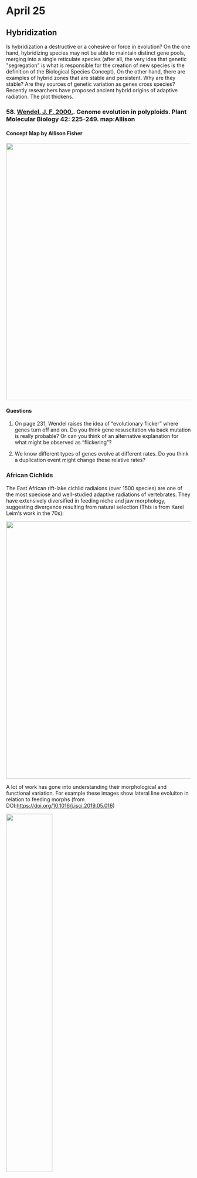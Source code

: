# April 25

## Hybridization

Is hybridization a destructive or a cohesive or force in evolution? On the one hand, hybridizing species may not be able to maintain distinct gene pools, merging into a single reticulate species (after all, the very idea that genetic "segregation" is what is responsible for the creation of new species is the definition of the Biological Species Concept). On the other hand, there are examples of hybrid zones that are stable and persistent. Why are they stable? Are they sources of genetic variation as genes cross species? Recently researchers have proposed ancient hybrid origins of adaptive radiation. The plot thickens.


### 58. [Wendel, J. F. 2000.](https://drive.google.com/drive/u/0/folders/1ocqMPD5gX9xi4VQy_5OtU5wSyg-X8ftM). Genome evolution in polyploids. Plant Molecular Biology 42: 225-249. **map:Allison**  

#### Concept Map by Allison Fisher  

<img width="700" src="Wendel2000_conceptmap_AF.jpg" >

#### Questions

1. On page 231, Wendel raises the idea of “evolutionary flicker” where genes turn off and on. Do you think gene resuscitation via back mutation is really probable? Or can you think of an alternative explanation for what might be observed as “flickering”?

2. We know different types of genes evolve at different rates. Do you think a duplication event might change these relative rates? 


### African Cichlids 

The East African rift-lake cichlid radiaions (over 1500 species) are one of the most speciose and well-studied adaptive radiations of vertebrates. They have extensively diversified in feeding niche and jaw morphology, suggesting divergence resulting from natural selection (This is from Karel Leimʻs work in the 70s): 

<img width="700" src="cichlidslineart.png" >

 A lot of work has gone into understanding their morphological and functional variation. For example these images show lateral line evoluiton in relation to feeding morphs (from DOI:https://doi.org/10.1016/j.isci.2019.05.016)

<div class="row">
  <div class="column">
    <img src="fx1_lrg.jpg" style="width:50%" >
  </div>
  <div class="column">
    <img src="gr1_lrg.jpg" style="width:50%" >
  </div>
 </div>


They also have extensive variation in coloration related to sexual selection (Both figures below from https://europepmc.org/article/PMC/3778878): 

<img width="700" src="TanganyikaCichlids.jpg" >
Fig. 1. Colour variation in African and neotropical cichlids. (A) Tropheus spp. colour morphs in Lake Tanganyika (photos by Wolfgang Gessl: www.pisces.at and Peter Berger: www.afrika-cichliden.de; see also Egger et al. [93]). (B) Apistogramma spp from the Amazon basin (top to bottom: A. steindachneri, A. borelli, A. trifasciata, A. panduro. Photos by Ricardo Britzke).

<img width="700" src="ColorVariation.jpg" >
Fig 2. Examples of the Haplochromine blotch polymorphism (all females). (A) Lake Victoria, from top: Neochromis omnicaeruleus: ancestral brown phenotype (P morph), orange blotched (OB morph), white blotched (WB morph); Paralabidochromis chromogynos (WB morph); P. chilotes (WB morph). Paralabidochromis photos by Ole Seehausen. (B) Lake Malawi, from top: Labeotropheus trewavasae (P morph); L. trewavasae (OB morph); Metriaclima xanstomachus (OB morph); M. pyrsonotus (OB morph, commonly called ‘orange’ morph); M. callainos (OB morph, commonly called ‘white’ morph). All of the morphs presented are heterozygous for the OB allele of pax7, regardless of degree of blotching. (Malawi photos by Reade Roberts).

Figures from Santos, M.E., Lopes, J.F. & Kratochwil, C.F. East African cichlid fishes. EvoDevo 14, 1 (2023). https://doi.org/10.1186/s13227-022-00205-5 

<img width="700" src="https://media.springernature.com/full/springer-static/image/art%3A10.1186%2Fs13227-022-00205-5/MediaObjects/13227_2022_205_Fig5_HTML.png">
Fig. 5 Axes of divergence in cichlid fishes. A selection of phenotypic traits and their variation in cichlid fishes. For example, highly diverse traits include trophic adaptations such as head shape (including the evolution of hypertrophied lips in crevice-feeding insect eaters) and teeth and jaw variation. Moreover, cichlids exhibit great variation in body shapes and fin morphology and variation in color patterns (including egg-spots) and behaviors, such as mating rituals and social behaviors

<img width="700" src="https://media.springernature.com/full/springer-static/image/art%3A10.1186%2Fs13227-022-00205-5/MediaObjects/13227_2022_205_Fig1_HTML.png">
Fig. 1 Evolution and Development of East African cichlid fishes. A Representatives of East African cichlids for which genomic information is available (Note: the Astatotilapia genus contains multiple paraphyletic species and is therefore found in both Lake Malawi and Lake Tanganyika). B Simplified phylogeny of East African cichlids with the radiations of Lakes Tanganyika (green), Malawi (blue), and Victoria (orange). C Life cycle of a substrate-brooding cichlid from Lake Tanganyika (Julidochromis ornatus) and a mouth-brooding, haplochromine cichlid from Lake Malawi (Melanochromis auratus). Photo credits: Ralf Schneider (A. burtoni in A)


<img width="700" src="https://media.springernature.com/full/springer-static/image/art%3A10.1186%2Fs13227-022-00205-5/MediaObjects/13227_2022_205_Fig2_HTML.jpg">
Fig. 2 Habitat of East African rift lake cichlid fishes. A–C Lakes Victoria (A), Malawi (B), and Tanganyika (C) are the hotspots of cichlid fish diversity with over 1200 mostly endemic species. D–F The waters of the three large rift lakes largely differ in visibility, with Lake Victoria being quite turbid (D) and Lake Tanganyika (F) and especially Lake Malawi (E) being much clearer. Note that the shown habitats are not fully representative of the rich diversity of lake habitats. Photo credits: Joanna Meier and Florian Moser (A, D), Hannes Svardal (B, E), Leo Lorber (C, F)


### 59. [Brawand, D., Wagner, C. E., Yang, I. L., et al. 2014](https://drive.google.com/drive/u/0/folders/1ocqMPD5gX9xi4VQy_5OtU5wSyg-X8ftM) The genomic substrate for adaptive radiation in African cichlid fish. Nature 513:375-381. doi:10.1038/nature13726  **map:Dani**  


#### Concept Map by Dani Bartz  

<img width="700" src="Brawand2014_conceptmap_DB.jpg" >


#### Questions

1. While it was ultimately concluded that all of the various mechanisms discussed played a role in the rapid diversification of African cichlids, which of the mechanisms do you think may have been the strongest and why?

2. Do you think that this level and speed of diversification was possible due to the closed system of a lake, or would you expect to see this in an ocean? What characteristics of a lake might increase or decrease fish diversification?


